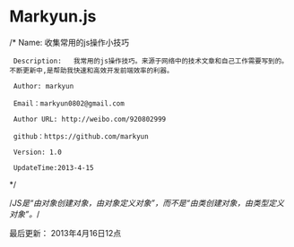 Markyun.js
==========
/* 
   Name: 收集常用的js操作小技巧
   
	 Description:   我常用的js操作技巧。来源于网络中的技术文章和自己工作需要写到的。不断更新中,是帮助我快速和高效开发前端效率的利器。
	 
	 Author: markyun
	 
	 Email：markyun0802@gmail.com  
	 
	 Author URL: http://weibo.com/920802999  
	 
	 github：https://github.com/markyun
	 
	 Version: 1.0
	 
	 UpdateTime:2013-4-15
	 
*/

/*JS是“由对象创建对象，由对象定义对象”，而不是“由类创建对象，由类型定义对象”。*/


最后更新： 2013年4月16日12点
